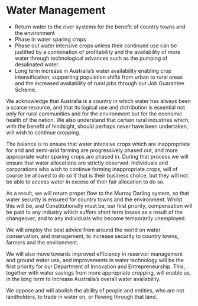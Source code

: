 # Water Management

- Return water to the river systems for the benefit of country towns and the environment
- Phase in water sparing crops
- Phase out water intensive crops unless their continued use can be justified by a combination of profitability and the availability of more water through technological advances such as the pumping of desalinated water.
- Long term increase in Australia’s water availability enabling crop intensification, supporting population shifts from urban to rural areas and the increased availability of rural jobs through our Job Guarantee Scheme.

We acknowledge that Australia is a country in which water has always been a scarce resource, and that its logical use and distribution is essential not only for rural communities and for the environment but for the economic health of the nation. We also understand that certain rural industries which, with the benefit of hindsight, should perhaps never have been undertaken, will wish to continue cropping.

The balance is to ensure that water intensive crops which are inappropriate for arid and semi-arid farming are progressively phased out, and more appropriate water sparing crops are phased in. During that process we will ensure that water allocations are strictly observed. Individuals and corporations who wish to continue farming inappropriate crops, will of course be allowed to do so if that is their business choice, but they will not be able to access water in excess of their fair allocation to do so.

As a result, we will return proper flow to the Murray Darling system, so that water security is ensured for country towns and the environment. Whilst this will be, and Constitutionally must be, our first priority, compensation will be paid to any industry which suffers short term losses as a result of the changeover, and to any individuals who become temporarily unemployed.

We will employ the best advice from around the world on water conservation, and management, to increase security to country towns, farmers and the environment.

We will also move towards improved efficiency in reservoir management and ground water use, and improvements in water technology will be the first priority for our Department of Innovation and Entrepreneurship. This, together with water savings from more appropriate cropping, will enable us, in the long term to increase Australia’s overall water availability.

We oppose and will abolish the ability of people and entities, who are not landholders, to trade in water on, or flowing through that land.
